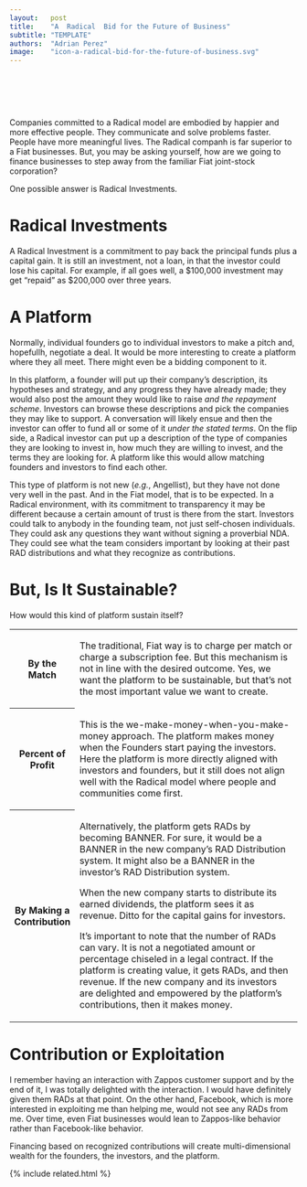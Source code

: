 ```yaml
---
layout:   post
title:    "A  Radical  Bid for the Future of Business"
subtitle: "TEMPLATE"
authors:  "Adrian Perez"
image:    "icon-a-radical-bid-for-the-future-of-business.svg"
---
```


<div style="display:none;">
 <p><span class="_paradigm">Radical</span> companies are embodied by happier and more effective people who solve problems faster.</p>
</div>

<h1>&nbsp;</h1>
 <p>Companies committed to a <span class="_paradigm">Radical</span> model are embodied by happier and more effective people. They communicate and solve problems faster. People have  more meaningful lives. The <span class="_paradigm">Radical</span> companh is far superior to a <span class="_paradigm">Fiat</span> businesses. But, you may be asking yourself, how are we going to finance businesses to step away from the familiar <span class="_paradigm">Fiat</span> joint-stock corporation?</p>
 <p>One possible answer is <span class="_paradigm">Radical</span> Investments.</p>

<h1><span class="_paradigm">Radical</span> Investments</h1>
 <p>A <span class="_paradigm">Radical</span> Investment is a commitment to pay back the principal funds plus a capital gain. It is still an investment, not a loan, in that the investor could lose his capital. For example, if all goes well, a $100,000 investment may get &ldquo;repaid&rdquo; as $200,000 over three years.</p>

<h1>A Platform</h1>
 <p>Normally, individual founders go to individual investors to make a pitch and, hopefullh, negotiate a deal. It would be more interesting to create a platform where they all meet. There might even be a bidding component to it.</p>
 <p>In this platform, a founder will put up their company&rsquo;s description, its hypotheses and strategy, and any progress they have already made; they would also post the amount they would like to raise <em>and the repayment scheme</em>. Investors can browse these descriptions and pick the companies they may like to support. A conversation will likely ensue and then the investor can offer to fund all or some of it <em>under the stated terms</em>. On the flip side, a <span class="_paradigm">Radical</span> investor can put up a description of the type of companies they are looking to invest in, how much they are willing to invest, and the terms they are looking for. A platform like this would allow matching founders and investors to find each other.</p>
 <p>This type of platform is not new (<em>e.g.</em>, Angellist), but they have not done very well in the past. And in the <span class="_paradigm">Fiat</span> model, that is to be expected. In a <span class="_paradigm">Radical</span> environment, with its commitment to transparency it may be different because a certain amount of trust is there from the start. Investors could talk to anybody in the founding team, not just self-chosen individuals. They could ask any questions they want without signing a proverbial NDA. They could see what the team considers important by looking at their past <span class="_paradigm">RAD</span> distributions and what they recognize as contributions.</p>

<h1>But, Is It Sustainable?</h1>
 <p>How would this kind of platform sustain itself?</p>
  <div class="_center">
   <table class="_h2table">
    <tr>
     <th style="width:1in; ">
      <p>By the Match</p>
     </th>
     <td class="_list-item">
      <p>The traditional, <span class="_paradigm">Fiat</span> way is to charge per match or charge a subscription fee. But this mechanism is not in line with the desired outcome. Yes, we want the platform to be sustainable, but that&rsquo;s not the most important value we want to create.</p>
     </td>
    </tr>
    <tr>
     <th>
      <p>Percent of Profit</p>
     </th>
     <td class="_list-item">
      <p>This is the we-make-money-when-you-make-money approach. The platform makes money when the Founders start paying the investors. Here the platform is more directly aligned with investors and founders, but it still does not align well with the <span class="_paradigm">Radical</span> model where people and communities come first.</p>
     </td>
    </tr>
    <tr>
     <th>
      <p>By Making a Contribution</p>
     </th>
     <td class="_list-item">
      <p>Alternatively, the platform gets <span class="_paradigm">RAD</span>s by becoming <span class="_paradigm">BANNER</span>. For sure, it would be a <span class="_paradigm">BANNER</span> in the new company&rsquo;s <span class="_paradigm">RAD</span> Distribution system. It might also be a <span class="_paradigm">BANNER</span> in the investor&rsquo;s <span class="_paradigm">RAD</span> Distribution system.</p>
      <p>When the new company starts to distribute its earned dividends, the platform sees it as revenue. Ditto for the capital gains for investors.</p>
      <p>It’s important to note that the number of <span class="_paradigm">RAD</span>s can vary. It is not a negotiated amount or percentage chiseled in a legal contract. If the platform is creating value, it gets <span class="_paradigm">RAD</span>s, and then revenue. If the new company and its investors are delighted and empowered by the platform&rsquo;s contributions, then it makes money.</p>
     </td>
    </tr>
  </table>
 </div> 

<h1>Contribution or Exploitation</h1>
 <p>I remember having an interaction with Zappos customer support and by the end of it, I was totally delighted with the interaction. I would have definitely given them <span class="_paradigm">RAD</span>s at that point. On the other hand, Facebook, which is more interested in exploiting me than helping me, would not see any <span class="_paradigm">RAD</span>s from me. Over time, even <span class="_paradigm">Fiat</span> businesses would lean to Zappos-like behavior rather than Facebook-like behavior.</p>
 <p>Financing based on recognized contributions will create multi-dimensional wealth for the founders, the investors, and the platform.</p>

{% include related.html %}